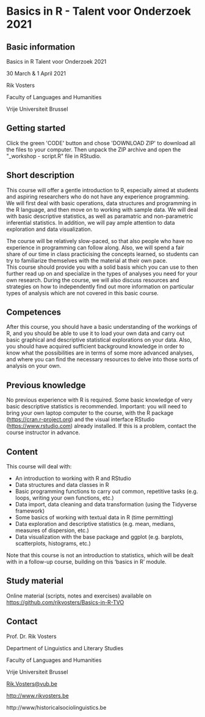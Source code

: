 # Basics in R - Talent voor Onderzoek 2021

## Basic information

Basics in R Talent voor Onderzoek 2021

30 March & 1 April 2021

Rik Vosters

Faculty of Languages and Humanities

Vrije Universiteit Brussel

## Getting started

Click the green 'CODE' button and chose 'DOWNLOAD ZIP' to download all the files to your computer. Then unpack the ZIP archive and open the "\_workshop - script.R" file in RStudio. 

## Short description

This course will offer a gentle introduction to R, especially aimed at students and aspiring researchers who do not have any experience programming. We will first deal with basic operations, data structures and programming in the R language, and then move on to working with sample data. We will deal with basic descriptive statistics, as well as paramatric and non-parametric inferential statistics. In addition, we will pay ample attention to data exploration and data visualization.

The course will be relatively slow-paced, so that also people who have no experience in programming can follow along. Also, we will spend a fair share of our time in class practicising the concepts learned, so students can try to familiarize themselves with the material at their own pace.  
This course should provide you with a solid basis which you can use to then further read up on and specialize in the types of analyses you need for your own research. During the course, we will also discuss resources and strategies on how to independently find out more information on particular types of analysis which are not covered in this basic course. 

## Competences

After this course, you should have a basic understanding of the workings of R, and you should be able to use it to load your own data and carry out basic graphical and descriptive statistical explorations on your data. Also, you should have acquired sufficient background knowledge in order to know what the possibilities are in terms of some more advanced analyses, and where you can find the necessary resources to delve into those sorts of analysis on your own.

## Previous knowledge

No previous experience with R is required. Some basic knowledge of very basic descriptive statistics is recommended. Important: you will need to bring your own laptop computer to the course, with the R package (https://cran.r-project.org) and the visual interface RStudio (https://www.rstudio.com) already installed. If this is a problem, contact the course instructor in advance. 

## Content

This course will deal with:

-	An introduction to working with R and RStudio
-	Data structures and data classes in R
-	Basic programming functions to carry out common, repetitive tasks (e.g. loops, writing your own functions, etc.)
-	Data import, data cleaning and data transformation (using the Tidyverse framework)
-	Some basics of working with textual data in R (time permitting)
-	Data exploration and descriptive statistics (e.g. mean, medians, measures of dispersion, etc.)
-	Data visualization with the base package and ggplot (e.g. barplots, scatterplots, histograms, etc.)

Note that this course is not an introduction to statistics, which will be dealt with in a follow-up course, building on this ‘basics in R’ module. 

## Study material
Online material (scripts, notes and exercises) available on https://github.com/rikvosters/Basics-in-R-TVO

## Contact

Prof. Dr. Rik Vosters

Department of Linguistics and Literary Studies

Faculty of Languages and Humanities

Vrije Universiteit Brussel

Rik.Vosters@vub.be

http://www.rikvosters.be

http://www/historicalsociolinguistics.be
